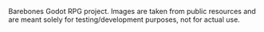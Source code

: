 Barebones Godot RPG project. Images are taken from public resources and are meant solely for testing/development purposes, not for actual use.
